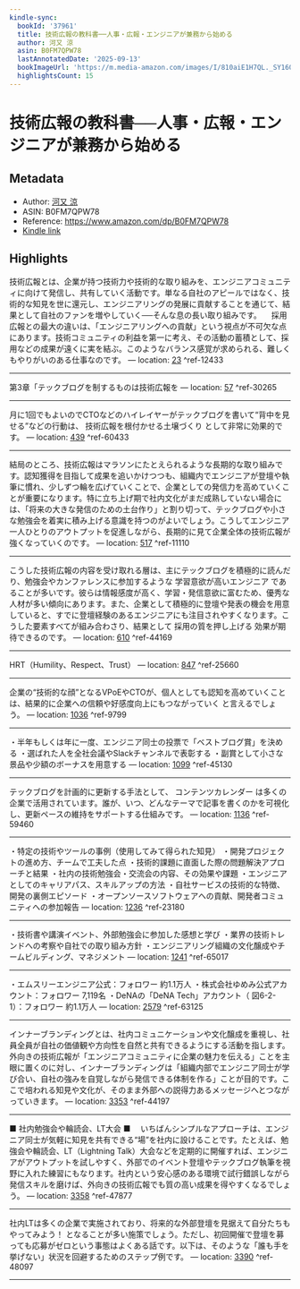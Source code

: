 ```yaml
---
kindle-sync:
  bookId: '37961'
  title: 技術広報の教科書──人事・広報・エンジニアが兼務から始める
  author: 河又 涼
  asin: B0FM7QPW78
  lastAnnotatedDate: '2025-09-13'
  bookImageUrl: 'https://m.media-amazon.com/images/I/810aiE1H7QL._SY160.jpg'
  highlightsCount: 15
---
```

# 技術広報の教科書──人事・広報・エンジニアが兼務から始める
## Metadata
* Author: [河又 涼](https://www.amazon.comundefined)
* ASIN: B0FM7QPW78
* Reference: https://www.amazon.com/dp/B0FM7QPW78
* [Kindle link](kindle://book?action=open&asin=B0FM7QPW78)

## Highlights
技術広報とは、企業が持つ技術力や技術的な取り組みを、エンジニアコミュニティに向けて発信し、共有していく活動です。単なる自社のアピールではなく、技術的な知見を世に還元し、エンジニアリングの発展に貢献することを通じて、結果として自社のファンを増やしていく──そんな息の長い取り組みです。 　採用広報との最大の違いは、「エンジニアリングへの貢献」という視点が不可欠な点にあります。技術コミュニティの利益を第一に考え、その活動の蓄積として、採用などの成果が遠くに実を結ぶ。このようなバランス感覚が求められる、難しくもやりがいのある仕事なのです。 — location: [23](kindle://book?action=open&asin=B0FM7QPW78&location=23) ^ref-12433

---
第3章「テックブログを制するものは技術広報を — location: [57](kindle://book?action=open&asin=B0FM7QPW78&location=57) ^ref-30265

---
月に1回でもよいのでCTOなどのハイレイヤーがテックブログを書いて“背中を見せる”などの行動は、 技術広報を根付かせる土壌づくり として非常に効果的です。 — location: [439](kindle://book?action=open&asin=B0FM7QPW78&location=439) ^ref-60433

---
結局のところ、技術広報はマラソンにたとえられるような長期的な取り組みです。認知獲得を目指して成果を追いかけつつも、組織内でエンジニアが登壇や執筆に慣れ、少しずつ輪を広げていくことで、企業としての発信力を高めていくことが重要になります。特に立ち上げ期で社内文化がまだ成熟していない場合には、「将来の大きな発信のための土台作り」と割り切って、テックブログや小さな勉強会を着実に積み上げる意識を持つのがよいでしょう。こうしてエンジニア一人ひとりのアウトプットを促進しながら、長期的に見て企業全体の技術広報が強くなっていくのです。 — location: [517](kindle://book?action=open&asin=B0FM7QPW78&location=517) ^ref-11110

---
こうした技術広報の内容を受け取れる層は、主にテックブログを積極的に読んだり、勉強会やカンファレンスに参加するような 学習意欲が高いエンジニア であることが多いです。彼らは情報感度が高く、学習・発信意欲に富むため、優秀な人材が多い傾向にあります。また、企業として積極的に登壇や発表の機会を用意していると、すでに登壇経験のあるエンジニアにも注目されやすくなります。こうした要素すべてが組み合わさり、結果として 採用の質を押し上げる 効果が期待できるのです。 — location: [610](kindle://book?action=open&asin=B0FM7QPW78&location=610) ^ref-44169

---
HRT（Humility、Respect、Trust） — location: [847](kindle://book?action=open&asin=B0FM7QPW78&location=847) ^ref-25660

---
企業の“技術的な顔”となるVPoEやCTOが、個人としても認知を高めていくことは、結果的に企業への信頼や好感度向上にもつながっていく と言えるでしょう。 — location: [1036](kindle://book?action=open&asin=B0FM7QPW78&location=1036) ^ref-9799

---
・半年もしくは年に一度、エンジニア同士の投票で「ベストブログ賞」を決める ・選ばれた人を全社会議やSlackチャンネルで表彰する ・副賞として小さな景品や少額のボーナスを用意する — location: [1099](kindle://book?action=open&asin=B0FM7QPW78&location=1099) ^ref-45130

---
テックブログを計画的に更新する手法として、 コンテンツカレンダー は多くの企業で活用されています。誰が、いつ、どんなテーマで記事を書くのかを可視化し、更新ペースの維持をサポートする仕組みです。 — location: [1136](kindle://book?action=open&asin=B0FM7QPW78&location=1136) ^ref-59460

---
・特定の技術やツールの事例（使用してみて得られた知見） ・開発プロジェクトの進め方、チームで工夫した点 ・技術的課題に直面した際の問題解決アプローチと結果 ・社内の技術勉強会・交流会の内容、その効果や課題 ・エンジニアとしてのキャリアパス、スキルアップの方法 ・自社サービスの技術的な特徴、開発の裏側エピソード ・オープンソースソフトウェアへの貢献、開発者コミュニティへの参加報告 — location: [1236](kindle://book?action=open&asin=B0FM7QPW78&location=1236) ^ref-23180

---
・技術書や講演イベント、外部勉強会に参加した感想と学び ・業界の技術トレンドへの考察や自社での取り組み方針 ・エンジニアリング組織の文化醸成やチームビルディング、マネジメント — location: [1241](kindle://book?action=open&asin=B0FM7QPW78&location=1241) ^ref-65017

---
・エムスリーエンジニア公式：フォロワー 約1.1万人 ・株式会社ゆめみ公式アカウント：フォロワー 7,119名 ・DeNAの「DeNA Tech」アカウント（ 図6-2-1）：フォロワー 約1.1万人 — location: [2579](kindle://book?action=open&asin=B0FM7QPW78&location=2579) ^ref-63125

---
インナーブランディングとは、社内コミュニケーションや文化醸成を重視し、社員全員が自社の価値観や方向性を自然と共有できるようにする活動を指します。外向きの技術広報が「エンジニアコミュニティに企業の魅力を伝える」ことを主眼に置くのに対し、インナーブランディングは「組織内部でエンジニア同士が学び合い、自社の強みを自覚しながら発信できる体制を作る」ことが目的です。ここで培われる知見や文化が、そのまま外部への説得力あるメッセージへとつながっていきます。 — location: [3353](kindle://book?action=open&asin=B0FM7QPW78&location=3353) ^ref-44197

---
■ 社内勉強会や輪読会、LT大会 ■ 　いちばんシンプルなアプローチは、エンジニア同士が気軽に知見を共有できる“場”を社内に設けることです。たとえば、勉強会や輪読会、LT（Lightning Talk）大会などを定期的に開催すれば、エンジニアがアウトプットを試しやすく、外部でのイベント登壇やテックブログ執筆を視野に入れた練習にもなります。社内という安心感のある環境で試行錯誤しながら発信スキルを磨けば、外向きの技術広報でも質の高い成果を得やすくなるでしょう。 — location: [3358](kindle://book?action=open&asin=B0FM7QPW78&location=3358) ^ref-47877

---
社内LTは多くの企業で実施されており、将来的な外部登壇を見据えて自分たちもやってみよう！ となることが多い施策でしょう。ただし、初回開催で登壇を募っても応募がゼロという事態はよくある話です。以下は、そのような「誰も手を挙げない」状況を回避するためのステップ例です。 — location: [3390](kindle://book?action=open&asin=B0FM7QPW78&location=3390) ^ref-48097

---
